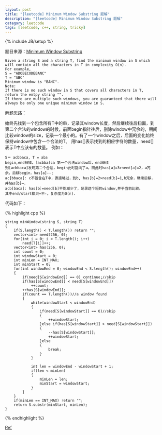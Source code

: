 ```yaml
---
layout: post
title: "[leetcode] Minimum Window Substring 题解"
description: "[leetcode] Minimum Window Substring 题解"
category: leetcode 
tags: [leetcode, c++, string, tricky]
---
```

{% include JB/setup %}


题目来源：[Minimum Window Substring](https://oj.leetcode.com/problems/minimum-window-substring/)

>
	Given a string S and a string T, find the minimum window in S which will contain all the characters in T in complexity O(n).
	For example,
	S = "ADOBECODEBANC"
	T = "ABC"
	Minimum window is "BANC".
	Note:
	If there is no such window in S that covers all characters in T, return the emtpy string "".
	If there are multiple such windows, you are guaranteed that there will always be only one unique minimum window in S.
	
解题思路：

始终先找到一个包含所有T中的串，记录其window长度，然后继续往后扫面，到第二个合法的window的时候，前面begin指针往后，删除window中冗余的，期间比较window的size，记录一个最小的。有了一个window之后，后面的变化始终保持window中包含一个合法的T。 
用has[]表示找到的相应字符的数量，need[]表示T中应该有的数量。
例如：

	S＝ acbbaca, T = aba
	begin,end扫描，[acbba]ca 第一个合法window后，end继续
	到[acbbaca]发现第二个合法，begin此时指向了a，而此时has[a]=3>need[a]=2，a冗余，后移begin，has[a]--; 
	ac[bbaca]: c不包含在T中，直接略过，到b, has[b]=2>need[b]=1,b冗余，继续后移，并has[b]—;
	acb[baca]: has[b]=need[b]不能减少了，记录这个短的window,并于当前比较。
	其中end/start都只+不-，复杂度为O(n).
	
代码如下：

{% highlight cpp %}
	
	string minWindow(string S, string T)
	{
	    if(S.length() < T.length()) return "";
	    vector<int> need(256, 0);
	    for(int i = 0; i < T.length(); i++)
	        need[T[i]]++;
	    vector<int> has(256, 0);
	    int count = 0;
	    int windowStart = 0;
	    int minLen = INT_MAX;
	    int minStart = 0;
	    for(int windowEnd = 0; windowEnd < S.length(); windowEnd++)
	    {
	        if(need[S[windowEnd]] == 0) continue;//skip
	        if(has[S[windowEnd]] < need[S[windowEnd]])
	            ++count;
	        ++has[S[windowEnd]];
	        if(count == T.length())//a window found
	        {
	            while(windowStart < windowEnd)
	            {
	                if(need[S[windowStart]] == 0)//skip
	                {
	                    ++windowStart;
	                }else if(has[S[windowStart]] > need[S[windowStart]])
	                {
	                    --has[S[windowStart]];
	                    ++windowStart;
	                }else
	                {
	                    break;
	                }
	            }
	           
	            int len = windowEnd - windowStart + 1;
	            if(len < minLen)
	            {
	                minLen = len;
	                minStart = windowStart;
	            }
	        }
	    }
	    if(minLen == INT_MAX) return "";
	    return S.substr(minStart, minLen);
	}
{% endhighlight %}

[Ref](http://www.cnblogs.com/lichen782/p/leetcode_minimum_window_substring_3.html)
